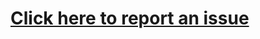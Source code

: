 # [Click here to report an issue](https://github.com/AutoConversationWeb/AutoConversationWeb.github.io/issues)
